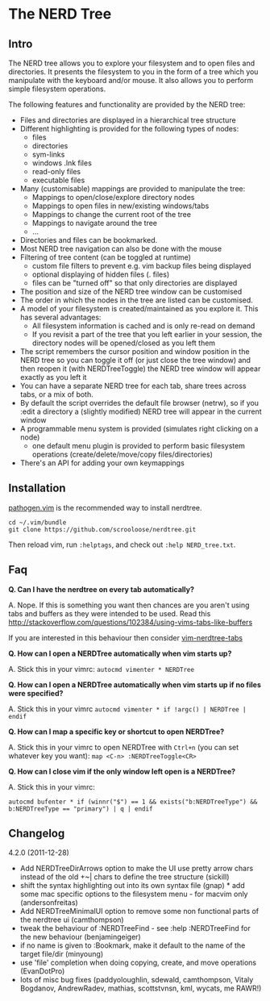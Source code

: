 The NERD Tree
==============

Intro
-----

The NERD tree allows you to explore your filesystem and to open files and
directories. It presents the filesystem to you in the form of a tree which you
manipulate with the keyboard and/or mouse. It also allows you to perform
simple filesystem operations.

The following features and functionality are provided by the NERD tree:

  * Files and directories are displayed in a hierarchical tree structure
  * Different highlighting is provided for the following types of nodes:
    * files
    * directories
    * sym-links
    * windows .lnk files
    * read-only files
    * executable files
  * Many (customisable) mappings are provided to manipulate the tree:
    * Mappings to open/close/explore directory nodes
    * Mappings to open files in new/existing windows/tabs
    * Mappings to change the current root of the tree
    * Mappings to navigate around the tree
    * ...
  * Directories and files can be bookmarked.
  * Most NERD tree navigation can also be done with the mouse
  * Filtering of tree content (can be toggled at runtime)
    * custom file filters to prevent e.g. vim backup files being displayed
    * optional displaying of hidden files (. files)
    * files can be "turned off" so that only directories are displayed
  * The position and size of the NERD tree window can be customised
  * The order in which the nodes in the tree are listed can be customised.
  * A model of your filesystem is created/maintained as you explore it. This
    has several advantages:
    * All filesystem information is cached and is only re-read on demand
    * If you revisit a part of the tree that you left earlier in your
      session, the directory nodes will be opened/closed as you left them
  * The script remembers the cursor position and window position in the NERD
    tree so you can toggle it off (or just close the tree window) and then
    reopen it (with NERDTreeToggle) the NERD tree window will appear exactly
    as you left it
  * You can have a separate NERD tree for each tab, share trees across tabs,
    or a mix of both.
  * By default the script overrides the default file browser (netrw), so if
    you :edit a directory a (slightly modified) NERD tree will appear in the
    current window
  * A programmable menu system is provided (simulates right clicking on a node)
    * one default menu plugin is provided to perform basic filesystem
      operations (create/delete/move/copy files/directories)
  * There's an API for adding your own keymappings

Installation
------------

[pathogen.vim](https://github.com/tpope/vim-pathogen) is the recommended way to install nerdtree.

    cd ~/.vim/bundle
    git clone https://github.com/scrooloose/nerdtree.git

Then reload vim, run `:helptags`, and check out `:help NERD_tree.txt`.


Faq
---

__Q. Can I have the nerdtree on every tab automatically?__

A. Nope. If this is something you want then chances are you aren't using tabs
   and buffers as they were intended to be used. Read this
   http://stackoverflow.com/questions/102384/using-vims-tabs-like-buffers

   If you are interested in this behaviour then consider [vim-nerdtree-tabs](https://github.com/jistr/vim-nerdtree-tabs)

__Q. How can I open a NERDTree automatically when vim starts up?__

A. Stick this in your vimrc: `autocmd vimenter * NERDTree`

__Q. How can I open a NERDTree automatically when vim starts up if no files were specified?__

A. Stick this in your vimrc `autocmd vimenter * if !argc() | NERDTree | endif`

__Q. How can I map a specific key or shortcut to open NERDTree?__

A. Stick this in your vimrc to open NERDTree with `Ctrl+n` (you can set whatever key you want): `map <C-n> :NERDTreeToggle<CR>`

__Q. How can I close vim if the only window left open is a NERDTree?__

A. Stick this in your vimrc:

   `autocmd bufenter * if (winnr("$") == 1 && exists("b:NERDTreeType") && b:NERDTreeType == "primary") | q | endif`


Changelog
---------

4.2.0 (2011-12-28)

 * Add NERDTreeDirArrows option to make the UI use pretty arrow chars instead of the old +~| chars to define the tree structure (sickill)
 * shift the syntax highlighting out into its own syntax file (gnap) * add some mac specific options to the filesystem menu - for macvim only (andersonfreitas)
 * Add NERDTreeMinimalUI option to remove some non functional parts of the nerdtree ui (camthompson)
 * tweak the behaviour of :NERDTreeFind - see :help :NERDTreeFind for the new behaviour (benjamingeiger)
 * if no name is given to :Bookmark, make it default to the name of the target file/dir (minyoung)
 * use 'file' completion when doing copying, create, and move operations (EvanDotPro)
 * lots of misc bug fixes (paddyoloughlin, sdewald, camthompson, Vitaly Bogdanov, AndrewRadev, mathias, scottstvnsn, kml, wycats, me RAWR!)

